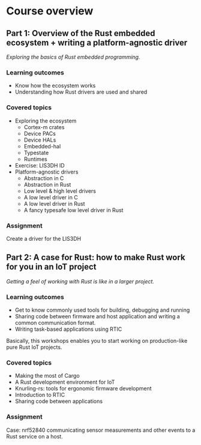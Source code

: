 <div class="read">

# Course overview

## Part 1: Overview of the Rust embedded ecosystem + writing a platform-agnostic driver

*Exploring the basics of Rust embedded programming.*

### Learning outcomes
- Know how the ecosystem works
- Understanding how Rust drivers are used and shared

### Covered topics
- Exploring the ecosystem
  - Cortex-m crates
  - Device PACs
  - Device HALs
  - Embedded-hal
  - Typestate
  - Runtimes
- Exercise: LIS3DH ID
- Platform-agnostic drivers
  - Abstraction in C
  - Abstraction in Rust
  - Low level & high level drivers
  - A low level driver in C
  - A low level driver in Rust
  - A fancy typesafe low level driver in Rust

### Assignment
Create a driver for the LIS3DH

## Part 2: A case for Rust: how to make Rust work for you in an IoT project
*Getting a feel of working with Rust is like in a larger project.*

### Learning outcomes
- Get to know commonly used tools for building, debugging and running
- Sharing code between firmware and host application and writing a common communication format.
- Writing task-based applications using RTIC

Basically, this workshops enables you to start working on production-like pure Rust IoT projects.
### Covered topics
- Making the most of Cargo
- A Rust development environment for IoT
- Knurling-rs: tools for ergonomic firmware development
- Introduction to RTIC
- Sharing code between applications

### Assignment
Case: nrf52840 communicating sensor measurements and other events to a Rust service on a host.

</div>
